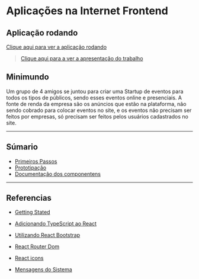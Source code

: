# Aplicações na Internet Frontend

## Aplicação rodando

[Clique aqui para ver a aplicação rodando](https://youtu.be/P4swkfj2D_8)

> [Clique aqui para a ver a apresentação do trabalho](https://www.canva.com/design/DAFwDR8Tg2E/_FZ9FWU5yZVTzcFVsuWIZg/edit?utm_content=DAFwDR8Tg2E&utm_campaign=designshare&utm_medium=link2&utm_source=sharebutton)

## Minimundo

Um grupo de 4 amigos se juntou para criar uma Startup de eventos para todos os tipos de públicos, sendo esses eventos online e presenciais. A fonte de renda da empresa são os anúncios que estão na plataforma, não sendo cobrado para colocar eventos no site, e os eventos não precisam ser feitos por empresas, só precisam ser feitos pelos usuários cadastrados no site.

---

## Súmario

- [Primeiros Passos](./primeros_passos.md)
- [Prototipação](./prototipacao.md)
- [Documentação dos componentens](./documentacao_dos_componentes.md)


---


## Referencias

- [Getting Stated](https://create-react-app.dev/docs/getting-started)


- [Adicionando TypeScript ao React](https://create-react-app.dev/docs/adding-typescript/)


- [Utilizando React Bootstrap](https://blog.betrybe.com/react/react-bootstrap/#:~:text=O%20recomendado%20para%20utilização%20dos,%27react-bootstrap%2FButton%27%3B)


- [React Router Dom](https://www.youtube.com/watch?v=7b42lVMdEjE)


- [React icons](https://react-icons.github.io/react-icons/icons?name=bs)

- [Mensagens do Sistema](https://www.youtube.com/watch?v=UihbmA0pTCE)


